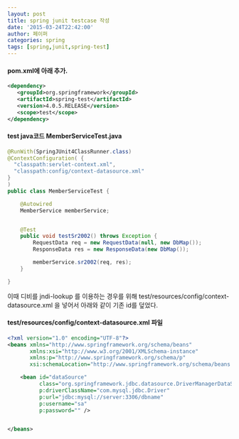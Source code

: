 ```yaml
---
layout: post
title: spring junit testcase 작성
date: '2015-03-24T22:42:00'
author: 페이퍼
categories: spring
tags: [spring,junit,spring-test]
---
```


#### pom.xml에 아래 추가. 
```xml
<dependency>
   <groupId>org.springframework</groupId>
   <artifactId>spring-test</artifactId>
   <version>4.0.5.RELEASE</version>
   <scope>test</scope>
</dependency>
```


#### test java코드 MemberServiceTest.java  
```java
@RunWith(SpringJUnit4ClassRunner.class)
@ContextConfiguration( {
  "classpath:servlet-context.xml",
  "classpath:config/context-datasource.xml"
}
)
public class MemberServiceTest {

    @Autowired
    MemberService memberService;


    @Test
    public void testSr2002() throws Exception {
        RequestData req = new RequestData(null, new DbMap());
        ResponseData res = new ResponseData(new DbMap());

        memberService.sr2002(req, res);
    }

}
```



이때 디비를 jndi-lookup 를 이용하는 경우를 위해 test/resources/config/context-datasource.xml 을 넣어서 아래와 같이 기존 id를 덮었다.

#### test/resources/config/context-datasource.xml 파일 
```xml
<?xml version="1.0" encoding="UTF-8"?>
<beans xmlns="http://www.springframework.org/schema/beans"
       xmlns:xsi="http://www.w3.org/2001/XMLSchema-instance"
       xmlns:p="http://www.springframework.org/schema/p"
       xsi:schemaLocation="http://www.springframework.org/schema/beans http://www.springframework.org/schema/beans/spring-beans.xsd">

    <bean id="dataSource"
          class="org.springframework.jdbc.datasource.DriverManagerDataSource"
          p:driverClassName="com.mysql.jdbc.Driver"
          p:url="jdbc:mysql://server:3306/dbname"
          p:username="sa"
          p:password="" />


</beans>
```



